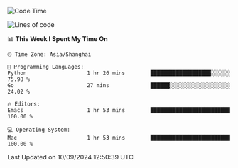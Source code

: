 <!--START_SECTION:waka-->
![Code Time](http://img.shields.io/badge/Code%20Time-2%2C174%20hrs%2015%20mins-blue)

![Lines of code](https://img.shields.io/badge/From%20Hello%20World%20I%27ve%20Written-308.0%20thousand%20lines%20of%20code-blue)

📊 **This Week I Spent My Time On** 

```text
🕑︎ Time Zone: Asia/Shanghai

💬 Programming Languages: 
Python                   1 hr 26 mins        ███████████████████░░░░░░   75.98 % 
Go                       27 mins             ██████░░░░░░░░░░░░░░░░░░░   24.02 % 

🔥 Editors: 
Emacs                    1 hr 53 mins        █████████████████████████   100.00 % 

💻 Operating System: 
Mac                      1 hr 53 mins        █████████████████████████   100.00 % 
```


 Last Updated on 10/09/2024 12:50:39 UTC
<!--END_SECTION:waka-->
